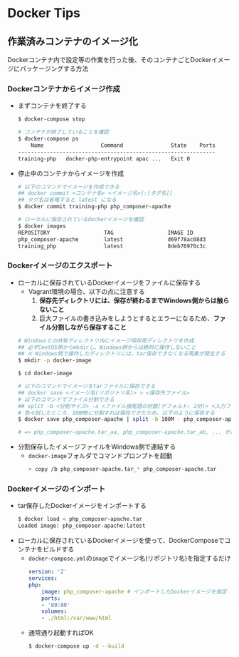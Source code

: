 # Docker Tips

## 作業済みコンテナのイメージ化

Dockerコンテナ内で設定等の作業を行った後、そのコンテナごとDockerイメージにパッケージングする方法

### Dockerコンテナからイメージ作成
- まずコンテナを終了する
    ```bash
    $ docker-compose stop

    # コンテナが終了していることを確認
    $ docker-compose ps
        Name                  Command               State    Ports
    --------------------------------------------------------------
    training-php   docker-php-entrypoint apac ...   Exit 0
    ```
- 停止中のコンテナからイメージを作成
    ```bash
    # 以下のコマンドでイメージを作成できる
    ## docker commit <コンテナ名> <イメージ名>[:[タグ名]]
    ## タグ名は省略すると latest になる
    $ docker commit training-php php_composer-apache

    # ローカルに保存されているdockerイメージを確認
    $ docker images
    REPOSITORY                 TAG                 IMAGE ID            CREATED             SIZE
    php_composer-apache        latest              d69f78ac08d3        19 seconds ago      473MB
    training_php               latest              8deb76970c3c        2 hours ago         449MB
    ```

### Dockerイメージのエクスポート
- ローカルに保存されているDockerイメージをファイルに保存する
    - Vagrant環境の場合、以下の点に注意する
        1. **保存先ディレクトリには、保存が終わるまでWindows側からは触らないこと**
        2. 巨大ファイルの書き込みをしようとするとエラーになるため、**ファイル分割しながら保存すること**
    ```bash
    # Windowsとの共有ディレクトリ内にイメージ保存用ディレクトリを作成
    ## 必ずCentOS側からmkdirし、Windows側からは絶対に操作しないこと
    ## ※ Windows側で操作したディレクトリには、tar保存できなくなる現象が発生する
    $ mkdir -p docker-image

    $ cd docker-image

    # 以下のコマンドでイメージをtarファイルに保存できる
    ## docker save <イメージ名(リポジトリ名)> > <保存先ファイル>
    # 以下のコマンドでファイル分割できる
    ## split -b <分割サイズ> -a <ファイル接尾語の桁数(デフォルト: 2桁)> <入力ファイル> <出力ファイル>
    # 色々試したところ、100MBに分割すれば保存できたため、以下のように保存する
    $ docker save php_composer-apache | split -b 100M - php_composer-apache.tar_

    # => php_composer-apache.tar_aa, php_composer-apache.tar_ab, ... が出力される
    ```
- 分割保存したイメージファイルをWindows側で連結する
    - `docker-image`フォルダでコマンドプロンプトを起動
        ```bash
        > copy /b php_composer-apache.tar_* php_composer-apache.tar
        ```

### Dockerイメージのインポート
- tar保存したDockerイメージをインポートする
    ```bash
    $ docker load < php_composer-apache.tar
    Loaded image: php_composer-apache:latest
    ```
- ローカルに保存されているDockerイメージを使って、DockerComposeでコンテナをビルドする
    - `docker-compose.yml`の`image`でイメージ名(リポジトリ名)を指定するだけ
        ```yaml
        version: '2'
        services:
        php:
            image: php_composer-apache # インポートしたDockerイメージを指定
            ports:
            - '80:80'
            volumes:
            - ./html:/var/www/html
        ```
    - 通常通り起動すればOK
        ```bash
        $ docker-compose up -d --build
        ```
